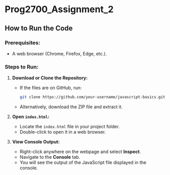 # Prog2700_Assignment_2
## How to Run the Code

### Prerequisites:
- A web browser (Chrome, Firefox, Edge, etc.).

### Steps to Run:
1. **Download or Clone the Repository:**
   - If the files are on GitHub, run:
     ```sh
     git clone https://github.com/your-username/javascript-basics.git
     ```
   - Alternatively, download the ZIP file and extract it.

2. **Open `index.html`:**
   - Locate the `index.html` file in your project folder.
   - Double-click to open it in a web browser.

3. **View Console Output:**
   - Right-click anywhere on the webpage and select **Inspect**.
   - Navigate to the **Console** tab.
   - You will see the output of the JavaScript file displayed in the console.
